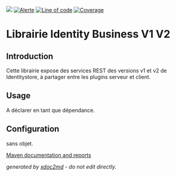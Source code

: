 ![](https://dev.lutece.paris.fr/jenkins/buildStatus/icon?job=gru-library-identityv1v2-deploy)
[![Alerte](https://dev.lutece.paris.fr/sonar/api/project_badges/measure?project=fr.paris.lutece.plugins%3Alibrary-identitybusiness-v1-v2&metric=alert_status)](https://dev.lutece.paris.fr/sonar/dashboard?id=fr.paris.lutece.plugins%3Alibrary-identitybusiness-v1-v2)
[![Line of code](https://dev.lutece.paris.fr/sonar/api/project_badges/measure?project=fr.paris.lutece.plugins%3Alibrary-identitybusiness-v1-v2&metric=ncloc)](https://dev.lutece.paris.fr/sonar/dashboard?id=fr.paris.lutece.plugins%3Alibrary-identitybusiness-v1-v2)
[![Coverage](https://dev.lutece.paris.fr/sonar/api/project_badges/measure?project=fr.paris.lutece.plugins%3Alibrary-identitybusiness-v1-v2&metric=coverage)](https://dev.lutece.paris.fr/sonar/dashboard?id=fr.paris.lutece.plugins%3Alibrary-identitybusiness-v1-v2)

# Librairie Identity Business V1 V2

## Introduction

Cette librairie expose des services REST des versions v1 et v2 de Identitystore, à partager entre les plugins serveur et client.

## Usage

A déclarer en tant que dépendance.

## Configuration

sans objet.


[Maven documentation and reports](https://dev.lutece.paris.fr/plugins/library-identitybusiness-v1-v2/)



 *generated by [xdoc2md](https://github.com/lutece-platform/tools-maven-xdoc2md-plugin) - do not edit directly.*